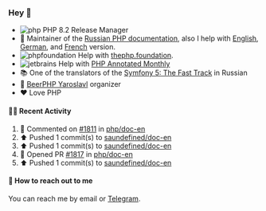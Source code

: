 ### Hey 👋

- ![php](https://user-images.githubusercontent.com/4685504/174548850-037dfd35-3b33-4154-9c50-95efd45ba66a.png) PHP 8.2 Release Manager
- 📖 Maintainer of the [Russian PHP documentation](https://github.com/php/doc-ru), also I help with [English](https://github.com/php/doc-en), [German](https://github.com/php/doc-de), and [French](https://github.com/php/doc-fr) version.
- ![phpfoundation](https://user-images.githubusercontent.com/4685504/174548733-72f62c18-f57e-47a6-8201-cb3d87e06b98.png) Help with [thephp.foundation](https://github.com/ThePHPF/thephp.foundation).
- ![jetbrains](https://user-images.githubusercontent.com/4685504/174548471-693a0e41-4db3-4251-a452-71518bfc5359.png) Help with [PHP Annotated Monthly](https://blog.jetbrains.com/phpstorm/tag/php-annotated-monthly/)
- 📚 One of the translators of
  the [Symfony 5: The Fast Track](https://symfony.com/doc/current/the-fast-track/ru/index.html)
  in Russian
- 🍻 [BeerPHP Yaroslavl](https://github.com/beerphp/yaroslavl) organizer
- ❤️ Love PHP

#### 👨‍💻 Recent Activity

<!--RECENT_ACTIVITY:start-->
1. 💬 Commented on [#1811](https://github.com/php/doc-en/pull/1811#issuecomment-1243415932) in [php/doc-en](https://github.com/php/doc-en)
2. ⬆️ Pushed 1 commit(s) to [saundefined/doc-en](https://github.com/saundefined/doc-en)
3. ⬆️ Pushed 1 commit(s) to [saundefined/doc-en](https://github.com/saundefined/doc-en)
4. 💪 Opened PR [#1817](https://github.com/php/doc-en/pull/1817) in [php/doc-en](https://github.com/php/doc-en)
5. ⬆️ Pushed 1 commit(s) to [saundefined/doc-en](https://github.com/saundefined/doc-en)
<!--RECENT_ACTIVITY:end-->

#### 💌 How to reach out to me

You can reach me by email or [Telegram](https://t.me/saundefined).
